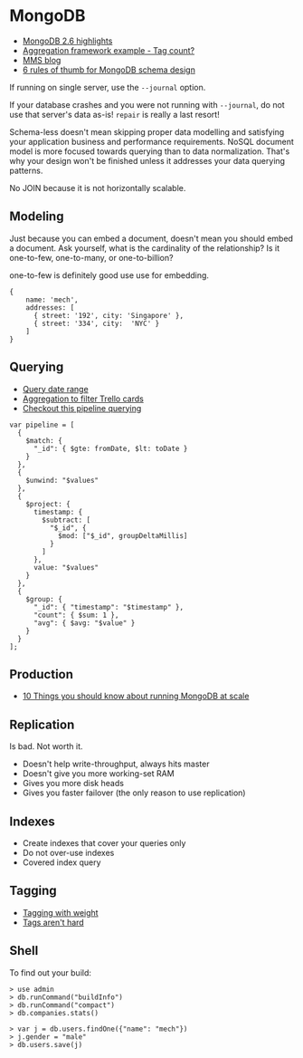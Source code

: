 # MongoDB

* [MongoDB 2.6 highlights](https://bugsnag.com/blog/mongo-2-6-highlights)
* [Aggregation framework example - Tag count?](http://blog.mongolab.com/2012/07/aggregation-example/)
* [MMS blog](http://blog.mms.mongodb.com/)
* [6 rules of thumb for MongoDB schema design](http://blog.mongodb.org/post/87200945828/6-rules-of-thumb-for-mongodb-schema-design-part-1)

If running on single server, use the `--journal` option.

If your database crashes and you were not running with `--journal`, do not use that server's data as-is! `repair` is really a last resort!

Schema-less doesn't mean skipping proper data modelling and satisfying your application business and performance requirements. NoSQL document model is more focused towards querying than to data normalization. That's why your design won't be finished unless it addresses your data querying patterns.

No JOIN because it is not horizontally scalable.

## Modeling

Just because you can embed a document, doesn't mean you should embed a document. Ask yourself, what is the cardinality of the relationship? Is it one-to-few, one-to-many, or one-to-billion?

one-to-few is definitely good use use for embedding.

```
{
	name: 'mech',
	addresses: [
	  { street: '192', city: 'Singapore' },
	  { street: '334', city:  'NYC' }
	]}
```

## Querying

* [Query date range](http://cookbook.mongodb.org/patterns/date_range/)
* [Aggregation to filter Trello cards](http://architects.dzone.com/articles/using-mongodb-aggregation)
* [Checkout this pipeline querying](http://vladmihalcea.com/2014/01/17/mongodb-and-the-fine-art-of-data-modelling/)

```
var pipeline = [
  {
    $match: {
      "_id": { $gte: fromDate, $lt: toDate }
    }
  },
  {
    $unwind: "$values"
  },
  {
    $project: {
      timestamp: {
        $subtract: [
          "$_id", {
            $mod: ["$_id", groupDeltaMillis]
          }
        ]
      },
      value: "$values"
    }
  },
  {
    $group: {
      "_id": { "timestamp": "$timestamp" },
      "count": { $sum: 1 },
      "avg": { $avg: "$value" }
    }
  }
];
```

## Production

* [10 Things you should know about running MongoDB at scale](http://highscalability.com/blog/2014/3/5/10-things-you-should-know-about-running-mongodb-at-scale.html)

## Replication

Is bad. Not worth it.

* Doesn't help write-throughput, always hits master
* Doesn't give you more working-set RAM
* Gives you more disk heads
* Gives you faster failover (the only reason to use replication)

## Indexes

* Create indexes that cover your queries only
* Do not over-use indexes
* Covered index query

## Tagging

* [Tagging with weight](http://wilker-dev.com/mongoid_taggable/)
* [Tags aren't hard](https://github.com/markbates/mongoid-tags-arent-hard)

## Shell

To find out your build:

```
> use admin
> db.runCommand("buildInfo")
> db.runCommand("compact")
> db.companies.stats()

> var j = db.users.findOne({"name": "mech"})
> j.gender = "male"
> db.users.save(j)
```

